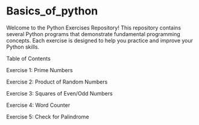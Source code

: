 # Basics_of_python

Welcome to the Python Exercises Repository! This repository contains several Python programs that demonstrate fundamental programming concepts. Each exercise is designed to help you practice and improve your Python skills.


Table of Contents

Exercise 1: Prime Numbers

Exercise 2: Product of Random Numbers

Exercise 3: Squares of Even/Odd Numbers

Exercise 4: Word Counter

Exercise 5: Check for Palindrome
